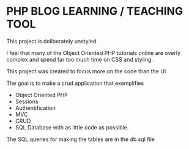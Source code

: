 # PHP BLOG LEARNING / TEACHING TOOL

This project is deliberately unstyled.

I feel that many of the Object Oriented PHP tutorials online are overly complex and spend far too much time on CSS and styling. 

This project was created to focus more on the code than the UI.

The goal is to make a crud application that exemplifies
* Object Oriented PHP
* Sessions
* Authentification
* MVC
* CRUD
* SQL Database
with as little code as possible.

The SQL queries for making the tables are in the db.sql file